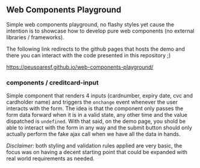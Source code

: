 ## Web Components Playground

Simple web components playground, no flashy styles yet cause the intention is to showcase how to develop pure web components (no external libraries / frameworks).

The following link redirects to the github pages that hosts the demo and there you can interact with the code presented in this repository ;)

https://peusoaresf.github.io/web-components-playground/

### components / creditcard-input

Simple component that renders 4 inputs (cardnumber, expiry date, cvc and cardholder name) and triggers the ```onchange``` event whenever the user interacts with the form.
The idea is that the component only passes the form data forward when it is in a valid state, any other time and the value dispatched is ```undefined```.
With that said, on the demo page, you shold be able to interact with the form in any way and the submit button should only actually perform the fake ajax call when we have all the data in hands.

_Disclaimer_: both styling and validation rules applied are very basic, the focus was on having a decent starting point that could be expanded with real world requirements as needed.
